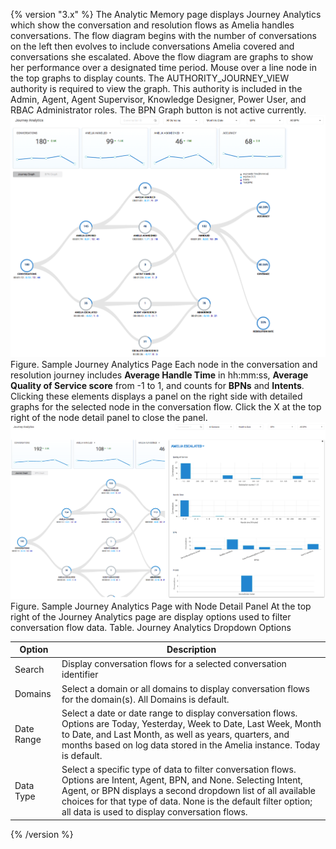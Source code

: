 {% version "3.x" %}
The Analytic Memory page displays Journey Analytics which show the conversation and resolution flows as Amelia handles conversations. The flow diagram begins with the number of conversations on the left then evolves to include conversations Amelia covered and conversations she escalated. Above the flow diagram are graphs to show her performance over a designated time period. Mouse over a line node in the top graphs to display counts.
The AUTHORITY_JOURNEY_VIEW authority is required to view the graph. This authority is included in the Admin, Agent, Agent Supervisor, Knowledge Designer, Power User, and RBAC Administrator roles.
The BPN Graph button is not active currently.
![](attachments/11939882/25460793.png)
Figure. Sample Journey Analytics Page
Each node in the conversation and resolution journey includes **Average Handle Time** in hh:mm:ss, **Average Quality of Service score** from -1 to 1, and counts for **BPNs** and **Intents**. Clicking these elements displays a panel on the right side with detailed graphs for the selected node in the conversation flow. Click the X at the top right of the node detail panel to close the panel.
![](attachments/11939882/25460791.png)
Figure. Sample Journey Analytics Page with Node Detail Panel
At the top right of the Journey Analytics page are display options used to filter conversation flow data.
Table. Journey Analytics Dropdown Options

| Option | Description |
| ----|----|
| Search | Display conversation flows for a selected conversation identifier |
| Domains | Select a domain or all domains to display conversation flows for the domain(s). All Domains is default. |
| Date Range | Select a date or date range to display conversation flows. Options are Today, Yesterday, Week to Date, Last Week, Month to Date, and Last Month, as well as years, quarters, and months based on log data stored in the Amelia instance. Today is default. |
| Data Type | Select a specific type of data to filter conversation flows. Options are Intent, Agent, BPN, and None. Selecting Intent, Agent, or BPN displays a second dropdown list of all available choices for that type of data. None is the default filter option; all data is used to display conversation flows. |

{% /version %}
